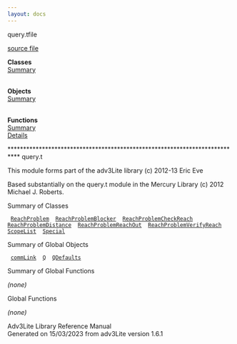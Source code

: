 ```yaml
---
layout: docs
---
```

<span class="title">query.t</span><span class="type">file</span>

[source file](../source/query.t.html)

**Classes**  
[Summary](#_ClassSummary_)  
 

**Objects**  
[Summary](#_ObjectSummary_)  
 

**Functions**  
[Summary](#_FunctionSummary_)  
[Details](#_Functions_)

<div class="fdesc">

\*\*\*\*\*\*\*\*\*\*\*\*\*\*\*\*\*\*\*\*\*\*\*\*\*\*\*\*\*\*\*\*\*\*\*\*\*\*\*\*\*\*\*\*\*\*\*\*\*\*\*\*\*\*\*\*\*\*\*\*\*\*\*\*\*\*\*\*\*\*\*\*\*\*\*
query.t

This module forms part of the adv3Lite library (c) 2012-13 Eric Eve

Based substantially on the query.t module in the Mercury Library (c)
2012 Michael J. Roberts.

</div>

<span id="_ClassSummary_"></span>

<div class="mjhd">

<span class="hdln">Summary of Classes</span>  

</div>

` `[`ReachProblem`](../object/ReachProblem.html)`  `[`ReachProblemBlocker`](../object/ReachProblemBlocker.html)`  `[`ReachProblemCheckReach`](../object/ReachProblemCheckReach.html)`  `[`ReachProblemDistance`](../object/ReachProblemDistance.html)`  `[`ReachProblemReachOut`](../object/ReachProblemReachOut.html)`  `[`ReachProblemVerifyReach`](../object/ReachProblemVerifyReach.html)`  `[`ScopeList`](../object/ScopeList.html)`  `[`Special`](../object/Special.html)`  `
<span id="_ObjectSummary_"></span>

<div class="mjhd">

<span class="hdln">Summary of Global Objects</span>  

</div>

` `[`commLink`](../object/commLink.html)`  `[`Q`](../object/Q.html)`  `[`QDefaults`](../object/QDefaults.html)`  `
<span id="FunctionSummary_"></span>

<div class="mjhd">

<span class="hdln">Summary of Global Functions</span>  

</div>

*(none)* <span id="_Functions_"></span>

<div class="mjhd">

<span class="hdln">Global Functions</span>  

</div>

*(none)*

<div class="ftr">

Adv3Lite Library Reference Manual  
Generated on 15/03/2023 from adv3Lite version 1.6.1

</div>
